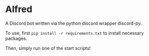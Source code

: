 # Alfred
A Discord bot written via the python discord wrapper discord-py.

To use, first `pip install -r requirements.txt` to install necessary packages.

Then, simply run one of the start scripts!
